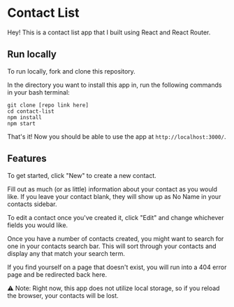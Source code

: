 # Contact List

Hey! This is a contact list app that I built using React and React Router.

## Run locally

To run locally, fork and clone this repository.

In the directory you want to install this app in, run the following commands in your bash terminal:

```
git clone [repo link here]
cd contact-list
npm install
npm start
```

That's it! Now you should be able to use the app at `http://localhost:3000/`.

## Features

To get started, click "New" to create a new contact.

Fill out as much (or as little) information about your contact as you would like. If you leave your contact blank, they will show up as No Name in your contacts sidebar.

To edit a contact once you've created it, click "Edit" and change whichever fields you would like.

Once you have a number of contacts created, you might want to search for one in your contacts search bar. This will sort through your contacts and display any that match your search term.

If you find yourself on a page that doesn't exist, you will run into a 404 error page and be redirected back here.

⚠ Note: Right now, this app does not utilize local storage, so if you reload the browser, your contacts will be lost.
